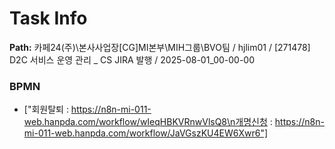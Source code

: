 # Task Info

**Path:** 카페24(주)\본사사업장\[CG]MI본부\MIH그룹\BVO팀 / hjlim01 / [271478] D2C 서비스 운영 관리 _ CS JIRA 발행 / 2025-08-01_00-00-00

### BPMN
- ["회원탈퇴 : https://n8n-mi-011-web.hanpda.com/workflow/wIeqHBKVRnwVlsQ8\n개명신청 : https://n8n-mi-011-web.hanpda.com/workflow/JaVGszKU4EW6Xwr6"]

